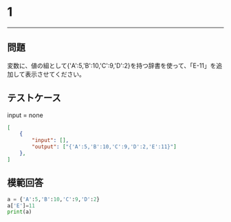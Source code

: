 # 1

---
## 問題

変数に、値の組として{'A':5,'B':10,'C':9,'D':2}を持つ辞書を使って、「E-11」を追加して表示させてください。

## テストケース
input = none
```json
[
	{
		"input": [],
		"output": ["{'A':5,'B':10,'C':9,'D':2,'E':11}"]
  	},
]
```

## 模範回答
```python
a = {'A':5,'B':10,'C':9,'D':2}
a['E']=11
print(a)
```